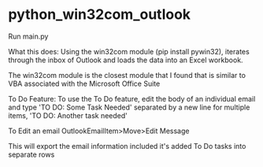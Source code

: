 # python_win32com_outlook

Run main.py

What this does:
Using the win32com module (pip install pywin32), iterates through the inbox of Outlook and loads the data into an Excel workbook.

The win32com module is the closest module that I found that is similar to VBA associated with the Microsoft Office Suite

To Do Feature:
To use the To Do feature, edit the body of an individual email and type 'TO DO: Some Task Needed' separated by a new line for multiple items, 'TO DO: Another task needed'

To Edit an email OutlookEmailItem>Move>Edit Message

This will export the email information included it's added To Do tasks into separate rows
